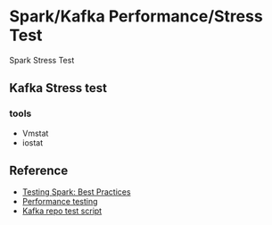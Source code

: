 # Spark/Kafka Performance/Stress Test

Spark Stress Test

## Kafka Stress test
### tools
- Vmstat
- iostat


## Reference
- [Testing Spark: Best Practices](https://spark-summit.org/2014/wp-content/uploads/2014/06/Testing-Spark-Best-Practices-Anupama-Shetty-Neil-Marshall.pdf)
- [Performance testing](https://cwiki.apache.org/confluence/display/KAFKA/Performance+testing)
- [Kafka repo test script](https://gist.github.com/jkreps/c7ddb4041ef62a900e6c)
